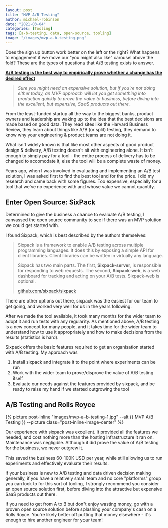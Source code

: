 ```yaml
---
layout: post
title: "MVP A/B Testing"
author: michael-robinson
date: "2021-03-04"
categories: [Tooling]
tags: [a-b-testing, data, open-source, tooling]
image: "/images/mvp-a-b-testing.png"
---
```


Does the sign up button work better on the left or the right? What happens to engagement if we move our "you might also like" carousel above the fold? These are the types of questions that A/B testing exists to answer.

**[A/B testing is the best way to empirically prove whether a change has the desired effect](https://hbr.org/2017/06/a-refresher-on-ab-testing)**

> _Sure you might need an expensive solution, but if you're not doing either today, an MVP approach will let you get something into production quickly to prove the value to business, before diving into the excellent, but expensive, SaaS products out there._

From the least-funded startup all the way to the biggest banks, product owners and leadership are waking up to the idea that the best decisions are made based on good data. They read sites like the Harvard Business Review, they learn about things like A/B (or split) testing, they demand to know why your engineering & product teams are not doing it.

What isn't widely known is that like most other aspects of good product design & delivery, A/B testing doesn't sit with engineering alone. It isn't enough to simply pay for a tool - the entire process of delivery has to be changed to accomodate it, else the tool will be a complete waste of money.

Years ago, when I was involved in evaluating and implementing an A/B test solution, I was asked first to find the best tool and for the price. I did my research and came back with some figures. Too expensive, especially for a tool that we've no experience with and whose value we cannot quantify.

## Enter Open Source: SixPack

Determined to give the business a chance to evaluate A/B testing, I canvassed the open source community to see if there was an MVP solution we could get started with.

I found Sixpack, which is best described by the authors themselves:

> Sixpack is a framework to enable A/B testing across multiple programming languages. It does this by exposing a simple API for client libraries. Client libraries can be written in virtually any language.
>
> Sixpack has two main parts. The first, **Sixpack-server**, is responsible for responding to web requests. The second, **Sixpack-web**, is a web dashboard for tracking and acting on your A/B tests. Sixpack-web is optional.
>
> [github.com/sixpack/sixpack](https://github.com/sixpack/sixpack)

There are other options out there, sixpack was the easiest for our team to get going, and worked very well for us in the years following.

After we made the tool available, it took many months for the wider team to adopt it and run tests with any regularity. As mentioned above, A/B testing is a new concept for many people, and it takes time for the wider team to understand how to use it appropriately and how to make decisions from the results (statistics is hard).

Sixpack offers the basic features required to get an organisation started with A/B testing. My approach was

1. Install sixpack and integrate it to the point where experiments can be run
2. Work with the wider team to prove/disprove the value of A/B testing itself
3. Evaluate our needs against the features provided by sixpack, and be ready to raise my hand if we started outgrowing the tool

## A/B Testing and Rolls Royce

{% picture post-inline "images/mvp-a-b-testing-1.jpg" --alt {{ MVP A/B Testing }} --picture class="post-inline-image-center" %}

Our experience with sixpack was excellent. It provided all the features we needed, and cost nothing more than the hosting infrastructure it ran on. Maintenance was negligible. Although it did prove the value of A/B testing for the business, we never outgrew it.

This saved the business 60-100K USD per year, while still allowing us to run experiments and effectively evaluate their results.

If your business is new to A/B testing and data driven decision making generally, if you have a relatively small team and no core "platforms" group you can look to for this sort of tooling, I strongly recommend you consider an open source solution first, before diving into the attractive but expensive SaaS products out there.

If you need to get from A to B but don't enjoy wasting money, go with a proven open source solution before splashing your company's cash on a Rolls Royce. You're likely better off putting that money elsewhere - it's enough to hire another engineer for your team!
